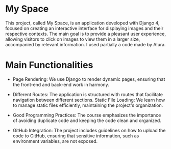 # My Space

This project, called My Space, is an application developed with Django 4, focused on creating an interactive interface for displaying images and their respective contexts. The main goal is to provide a pleasant user experience, allowing visitors to click on images to view them in a larger size, accompanied by relevant information. I used partially a code made by Alura.

# Main Functionalities

- Page Rendering: We use Django to render dynamic pages, ensuring that the front-end and back-end work in harmony.

- Different Routes: The application is structured with routes that facilitate navigation between different sections.
Static File Loading: We learn how to manage static files efficiently, maintaining the project's organization.

- Good Programming Practices: The course emphasizes the importance of avoiding duplicate code and keeping the code clean and organized.

- GitHub Integration: The project includes guidelines on how to upload the code to GitHub, ensuring that sensitive information, such as environment variables, are not exposed.